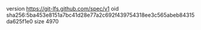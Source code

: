 version https://git-lfs.github.com/spec/v1
oid sha256:5ba453e8151a7bc41d28e77a2c692f439754318ee3c565abeb84315da625f1e0
size 4970
